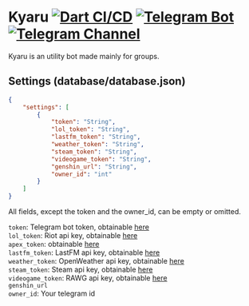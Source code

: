 # Kyaru [![Dart CI/CD](https://github.com/KaikyuLotus/kyaru-bot/actions/workflows/dart-dev.yml/badge.svg)](https://github.com/KaikyuLotus/kyaru-bot/actions/workflows/dart-dev.yml) [![Telegram Bot](https://img.shields.io/badge/Telegram%20Bot-@KiruyaBot-blue.svg?style=flat)](https://t.me/KiruyaBot) [![Telegram Channel](https://img.shields.io/badge/Telegram%20Channel-@Kaikyu-blue.svg?style=flat)](https://t.me/kaikyu)

Kyaru is an utility bot made mainly for groups.

## Settings (database/database.json)
```json
{
    "settings": [
        {
            "token": "String",
            "lol_token": "String",
            "lastfm_token": "String",
            "weather_token": "String",
            "steam_token": "String",
            "videogame_token": "String",
            "genshin_url": "String",
            "owner_id": "int"
        }
    ]
}
```

All fields, except the token and the owner_id, can be empty or omitted.

`token`: Telegram bot token, obtainable [here](https://t.me/BotFather)<br>
`lol_token`: Riot api key, obtainable [here](https://developer.riotgames.com/)<br>
`apex_token`: obtainable [here](https://apexlegendsapi.com/documentation.php)<br>
`lastfm_token`: LastFM api key, obtainable [here](https://www.last.fm/api)<br>
`weather_token`: OpenWeather api key, obtainable [here](https://openweathermap.org/api)<br>
`steam_token`: Steam api key, obtainable [here](https://steamcommunity.com/dev/apikey)<br>
`videogame_token`: RAWG api key, obtainable [here](https://rawg.io/apidocs)<br>
`genshin_url`<br>
`owner_id`: Your telegram id<br>